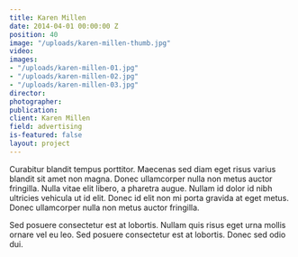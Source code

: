```yaml
---
title: Karen Millen
date: 2014-04-01 00:00:00 Z
position: 40
image: "/uploads/karen-millen-thumb.jpg"
video: 
images:
- "/uploads/karen-millen-01.jpg"
- "/uploads/karen-millen-02.jpg"
- "/uploads/karen-millen-03.jpg"
director: 
photographer: 
publication: 
client: Karen Millen
field: advertising
is-featured: false
layout: project
---
```


Curabitur blandit tempus porttitor. Maecenas sed diam eget risus varius blandit sit amet non magna. Donec ullamcorper nulla non metus auctor fringilla. Nulla vitae elit libero, a pharetra augue. Nullam id dolor id nibh ultricies vehicula ut id elit. Donec id elit non mi porta gravida at eget metus. Donec ullamcorper nulla non metus auctor fringilla.

Sed posuere consectetur est at lobortis. Nullam quis risus eget urna mollis ornare vel eu leo. Sed posuere consectetur est at lobortis. Donec sed odio dui.
